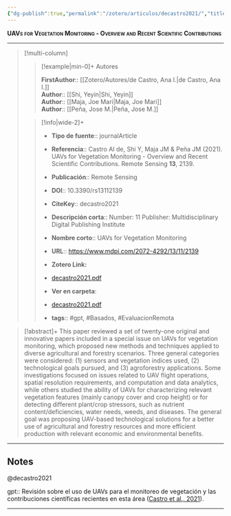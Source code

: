 ```yaml
---
{"dg-publish":true,"permalink":"/zotero/articulos/decastro2021/","title":"UAVs for Vegetation Monitoring - Overview and Recent Scientific Contributions","tags":["#zotero"]}
---
```



<span style="font-variant:small-caps; font-weight: bold;">UAVs for Vegetation Monitoring - Overview and Recent Scientific Contributions</span>

---


> [!multi-column]
>
>> [!example|min-0]+ Autores
>> 
>> **FirstAuthor**:: [[Zotero/Autores/de Castro, Ana I.\|de Castro, Ana I.]]  
>> **Author**:: [[Shi, Yeyin\|Shi, Yeyin]]  
>> **Author**:: [[Maja, Joe Mari\|Maja, Joe Mari]]  
>> **Author**:: [[Peña, Jose M.\|Peña, Jose M.]]  
 >
>
>> [!info|wide-2]+
>>
>> - **Tipo de fuente**:: journalArticle
>> - **Referencia**:: Castro AI de, Shi Y, Maja JM & Peña JM (2021). UAVs for Vegetation Monitoring - Overview and Recent Scientific Contributions. Remote Sensing **13**, 2139.
>> - **Publicación**:: Remote Sensing
>> - **DOI**:: 10.3390/rs13112139
>> - **CiteKey**:: decastro2021
>> - **Descripción corta**:: Number: 11
Publisher: Multidisciplinary Digital Publishing Institute
>> - **Nombre corto**:: UAVs for Vegetation Monitoring
>> - **URL**:: https://www.mdpi.com/2072-4292/13/11/2139
>> - **Zotero Link:** 
>> - [decastro2021.pdf](zotero://select/library/items/GQK8ZQ8C)
>>
>> - **Ver en carpeta**: 
>> - [decastro2021.pdf](file://J:\OneDrive\Articulos\decastro2021.pdf)
>> - **tags**:: #gpt, #Basados, #EvaluacionRemota



> [!abstract]+ 
>This paper reviewed a set of twenty-one original and innovative papers included in a special issue on UAVs for vegetation monitoring, which proposed new methods and techniques applied to diverse agricultural and forestry scenarios. Three general categories were considered: (1) sensors and vegetation indices used, (2) technological goals pursued, and (3) agroforestry applications. Some investigations focused on issues related to UAV flight operations, spatial resolution requirements, and computation and data analytics, while others studied the ability of UAVs for characterizing relevant vegetation features (mainly canopy cover and crop height) or for detecting different plant/crop stressors, such as nutrient content/deficiencies, water needs, weeds, and diseases. The general goal was proposing UAV-based technological solutions for a better use of agricultural and forestry resources and more efficient production with relevant economic and environmental benefits.


--- 

## Notes

@decastro2021

gpt:: Revisión sobre el uso de UAVs para el monitoreo de vegetación y las contribuciones científicas recientes en esta área ([Castro et al., 2021](zotero://select/library/items/3PANBHUD)).






---







